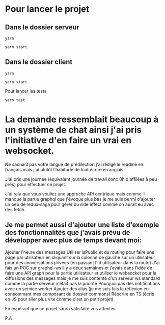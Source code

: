 # Pour lancer le projet

## Dans le dossier serveur

`yarn`

`yarn start`

## Dans le dossier client

`yarn`

`yarn start`

Pour lancer les tests

`yarn test`

# La demande ressemblait beaucoup à un système de chat ainsi j'ai pris l'initiative d'en faire un vrai en websocket.

Ne sachant pas votre langue de prédilection j'ai rédigé le readme en français mais j'ai plutôt l'habitude de tout écrire en anglais.

J'ai pris une journée (équivalent journée de travail donc 8h d'affilées à peu près) pour effectuer ce projet.

J'ai relu que vous vouliez une approche API centrique mais comme il manque la partie graphql que j'évoque plus bas je me suis permi d'ajouter un peu de redux-saga pour gérer du side effect comme on aurait eu avec des fetch.

## Je me permet aussi d'ajouter une liste d'exemple des fonctionnalités que j'avais prévu de développer avec plus de temps devant moi:
Ajouter l'heure des messages
Utiliser isPublic et du routing pour faire une page par utilisateur en cliquant sur la colonne de gauche sur un utilisateur pour des conversations privées (en passant l'id utilisateur dans la route)
J'ai fais un POC sur graphql-ws il y a deux semaines et j'avais dans l'idée de faire une API graph pour la partie utilisateur et utiliser le websocket pour la diffusions des messages mais je me suis contenté d'un serveur ws standard comme la partie serveur n'était pas la priorité
Pourquoi pas des notifications avec un service worker
Ajouter des alias (je me suis fais la réflexion en consommant mes composant du dossier commons)
Réécrire en TS (écris en JS pour aller plus vite comme c'est un petit projet)

En espérant que ce projet saura satisfaire vos attentes.

P.A
